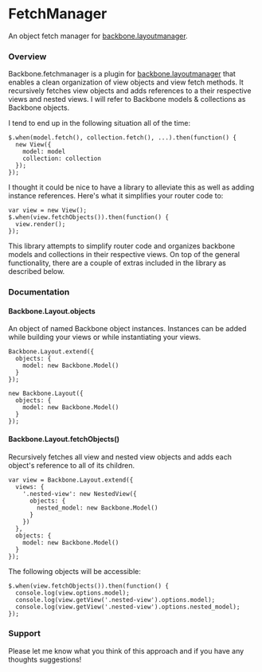 FetchManager
=====================

An object fetch manager for [backbone.layoutmanager](https://github.com/tbranyen/backbone.layoutmanager).

### Overview

Backbone.fetchmanager is a plugin for [backbone.layoutmanager](https://github.com/tbranyen/backbone.layoutmanager) that enables a clean organization of view objects and view fetch methods. It recursively fetches view objects and adds references to a their respective views and nested views. I will refer to Backbone models &amp; collections as Backbone objects.

I tend to end up in the following situation all of the time:

```
$.when(model.fetch(), collection.fetch(), ...).then(function() {
  new View({
    model: model
    collection: collection
  });
});
```
I thought it could be nice to have a library to alleviate this as well as adding instance references. Here's what it simplifies your router code to:
```
var view = new View();
$.when(view.fetchObjects()).then(function() { 
  view.render();
});
```
This library attempts to simplify router code and organizes backbone models and collections in their respective views. On top of the general functionality, there are a couple of extras included in the library as described below.

### Documentation

#### Backbone.Layout.objects
An object of named Backbone object instances. Instances can be added while building your views or while instantiating your views.

```
Backbone.Layout.extend({
  objects: {
    model: new Backbone.Model()
  }
});

new Backbone.Layout({
  objects: {
    model: new Backbone.Model()
  }
});
```


#### Backbone.Layout.fetchObjects()
Recursively fetches all view and nested view objects and adds each object's reference to all of its children.

```
var view = Backbone.Layout.extend({
  views: {
    '.nested-view': new NestedView({
      objects: {
        nested_model: new Backbone.Model()
      }
    })
  },
  objects: {
    model: new Backbone.Model()
  }
});
```
The following objects will be accessible:
```
$.when(view.fetchObjects()).then(function() {
  console.log(view.options.model);
  console.log(view.getView('.nested-view').options.model);
  console.log(view.getView('.nested-view').options.nested_model);
});
```

### Support
Please let me know what you think of this approach and if you have any thoughts suggestions!
